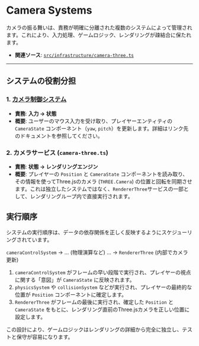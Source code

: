 # Camera Systems

カメラの振る舞いは、責務が明確に分離された複数のシステムによって管理されます。これにより、入力処理、ゲームロジック、レンダリングが疎結合に保たれます。

-   **関連ソース**: [`src/infrastructure/camera-three.ts`](../../src/infrastructure/camera-three.ts)

---

## システムの役割分担

### 1. [カメラ制御システム](./camera-control.md)

-   **責務**: **入力 → 状態**
-   **概要**: ユーザーのマウス入力を受け取り、プレイヤーエンティティの `CameraState` コンポーネント（`yaw`, `pitch`）を更新します。詳細はリンク先のドキュメントを参照してください。

### 2. カメラサービス (`camera-three.ts`)

-   **責務**: **状態 → レンダリングエンジン**
-   **概要**: プレイヤーの `Position` と `CameraState` コンポーネントを読み取り、その情報を使ってThree.jsのカメラ (`THREE.Camera`) の位置と回転を同期させます。これは独立したシステムではなく、`RendererThree`サービスの一部として、レンダリングループ内で直接実行されます。

## 実行順序

システムの実行順序は、データの依存関係を正しく反映するようにスケジューリングされています。

`cameraControlSystem` -> ... (物理演算など) ... -> `RendererThree` (内部でカメラ更新)

1.  `cameraControlSystem` がフレームの早い段階で実行され、プレイヤーの視点に関する「意図」が `CameraState` に反映されます。
2.  `physicsSystem` や `collisionSystem` などが実行され、プレイヤーの最終的な位置が `Position` コンポーネントに確定します。
3.  `RendererThree` がフレームの最後に実行され、確定した `Position` と `CameraState` をもとに、レンダリング直前のThree.jsカメラを正しい位置に設定します。

この設計により、ゲームロジックはレンダリングの詳細から完全に独立し、テストと保守が容易になります。
